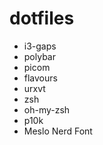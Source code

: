 # dotfiles

* i3-gaps
* polybar
* picom
* flavours
* urxvt
* zsh
* oh-my-zsh
* p10k
* Meslo Nerd Font
